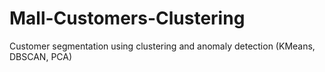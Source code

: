 # Mall-Customers-Clustering
Customer segmentation using clustering and anomaly detection (KMeans, DBSCAN, PCA)
